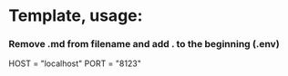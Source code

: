 # Template, usage:
### Remove .md from filename and add . to the beginning (.env)

HOST = "localhost"
PORT = "8123"

